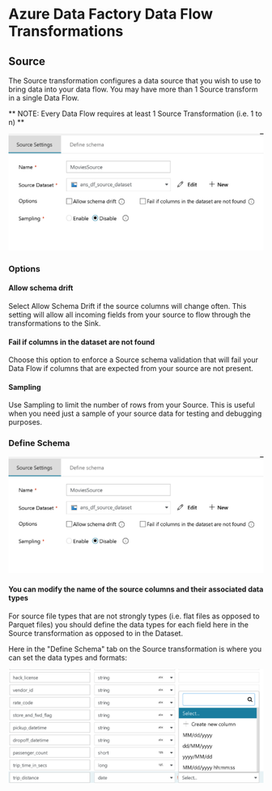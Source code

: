 # Azure Data Factory Data Flow Transformations

## Source

The Source transformation configures a data source that you wish to use to bring data into your data flow. You may have more than 1 Source transform in a single Data Flow.

** NOTE: Every Data Flow requires at least 1 Source Transformation (i.e. 1 to n) **

![Scource Transformation options](../images/source.png "source 1")

### Options

#### Allow schema drift
Select Allow Schema Drift if the source columns will change often. This setting will allow all incoming fields from your source to flow through the transformations to the Sink.

#### Fail if columns in the dataset are not found
Choose this option to enforce a Source schema validation that will fail your Data Flow if columns that are expected from your source are not present.

#### Sampling
Use Sampling to limit the number of rows from your Source.  This is useful when you need just a sample of your source data for testing and debugging purposes.

### Define Schema

![Scource Transformation](../images/source.png "source 2")

#### You can modify the name of the source columns and their associated data types

For source file types that are not strongly types (i.e. flat files as opposed to Parquet files) you should define the data types for each field here in the Source transformation as opposed to in the Dataset.

Here in the "Define Schema" tab on the Source transformation is where you can set the data types and formats:

![Scource Transformation](../images/source003.png "data types")
